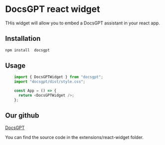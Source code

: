 # DocsGPT react widget


THis widget will allow you to embed a DocsGPT assistant in your react app.

## Installation

```bash
npm install  docsgpt
```

## Usage

```javascript
    import { DocsGPTWidget } from "docsgpt";
    import "docsgpt/dist/style.css";

    const App = () => {
      return <DocsGPTWidget />;
    };
```


## Our github

[DocsGPT](https://github.com/arc53/DocsGPT)

You can find the source code in the extensions/react-widget folder.

